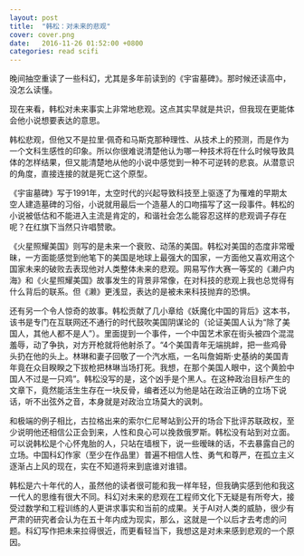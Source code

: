 ```yaml
---
layout: post
title:  "韩松：对未来的悲观"
cover: cover.png
date:   2016-11-26 01:52:00 +0800
categories: read scifi
---
```


晚间抽空重读了一些科幻，尤其是多年前读到的《宇宙墓碑》。那时候还读高中，没怎么读懂。

现在来看，韩松对未来事实上非常地悲观。这点其实早就是共识，但我现在更能体会他小说想要表达的意思。

韩松悲观，但他又不是拉里·佩奇和马斯克那种理性、从技术上的预测，而是作为一个文科生感性的印象。所以你很难说清楚他认为哪一种技术将在什么时候导致具体的怎样结果，但又能清楚地从他的小说中感觉到一种不可逆转的悲哀。从潜意识的角度，直接连接的就是死亡这个原型。

《宇宙墓碑》写于1991年，太空时代的兴起导致科技至上驱逐了为罹难的早期太空人建造墓碑的习俗，小说就用最后一个造墓人的口吻描写了这一段事件。韩松的小说被低估和不能进入主流是肯定的，和谐社会怎么能容忍这样的悲观调子存在呢？在红旗下当然只许唱赞歌。

《火星照耀美国》则写的是未来一个衰败、动荡的美国。韩松对美国的态度非常暧昧，一方面能感觉到他笔下的美国是地球上最强大的国家，一方面他又喜欢用这个国家未来的破败去表现他对人类整体未来的悲观。网易写作大赛一等奖的《濑户内海》和《火星照耀美国》故事发生的背景非常像，在对科技的悲观上我也总觉得有什么背后的联系。但《濑》更浅显，表达的是被未来科技抛弃的恐惧。

还有另一个令人惊奇的故事。韩松贡献了几小章给《妖魔化中国的背后》这本书，该书是专门在互联网还不通行的时代鼓吹美国阴谋论的（论证美国人认为“除了美国人，其他人都不是人”）。里面提到一个事件，一个中国艺术家在街头被四个混混羞辱，动了争执，对方开枪就将他射杀了。“4个美国青年无端挑衅，把一些鸡骨头扔在他的头上。林琳和妻子回敬了一个汽水瓶，一名叫詹姆斯·史基纳的美国青年竟在众目睽睽之下拔枪把林琳当场打死。我想，在那个美国人眼中，这个黄脸中国人不过是一只鸡”。韩松没写的是，这个凶手是个黑人。在这种政治目标产生的文章下，竟然能活生生存在一块反骨，编者还以为他是站在政治正确的立场下说话，听不出弦外之音，本身就是对政治立场莫大的讽刺。

和极端的例子相比，古拉格出来的索尔仁尼琴站到公开的场合下批评苏联政权，至少说明他还相信公正会到来，人性和良心可以挽救俄罗斯。韩松没有站到对立面。可以说韩松是个心怀鬼胎的人，只站在墙根下，说一些暧昧的话，不去暴露自己的立场。中国科幻作家（至少在作品里）普遍不相信人性、勇气和尊严，在孤立主义逐渐占上风的现在，实在不知道将来到底谁对谁错。

韩松是六十年代的人，虽然他的读者很可能和我一样年轻，但我确实感到他和我这一代人的思维有很大不同。科幻对未来的悲观在工程师文化下无疑是有所夸大，接受过数学和工程训练的人更讲求事实和当前的成果。关于AI对人类的威胁，很少有严肃的研究者会认为在五十年内成为现实，那么，这就是一个以后才去考虑的问题。科幻写作把未来拉得很近，而更看轻当下，我想这是对未来感到悲观的一个原因。

